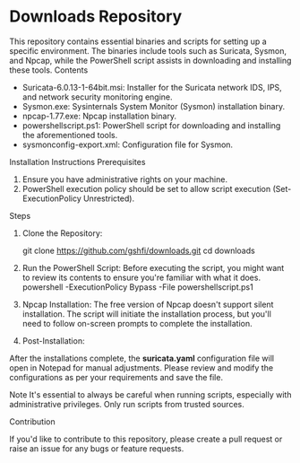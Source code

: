 # Downloads Repository

This repository contains essential binaries and scripts for setting up a specific environment. The binaries include tools such as Suricata, Sysmon, and Npcap, while the PowerShell script assists in downloading and installing these tools.
Contents

- Suricata-6.0.13-1-64bit.msi: Installer for the Suricata network IDS, IPS, and network security monitoring engine.
- Sysmon.exe: Sysinternals System Monitor (Sysmon) installation binary.
- npcap-1.77.exe: Npcap installation binary.
- powershellscript.ps1: PowerShell script for downloading and installing the aforementioned tools.
- sysmonconfig-export.xml: Configuration file for Sysmon.

Installation Instructions
Prerequisites

1. Ensure you have administrative rights on your machine.
2. PowerShell execution policy should be set to allow script execution (Set-ExecutionPolicy Unrestricted).

Steps
1. Clone the Repository:

    git clone https://github.com/gshfi/downloads.git
    cd downloads

2. Run the PowerShell Script:
Before executing the script, you might want to review its contents to ensure you're familiar with what it does.
    powershell -ExecutionPolicy Bypass -File powershellscript.ps1

3. Npcap Installation:
The free version of Npcap doesn't support silent installation. The script will initiate the installation process, but you'll need to follow on-screen prompts to complete the installation.

4. Post-Installation:

After the installations complete, the <b>suricata.yaml</b> configuration file will open in Notepad for manual adjustments. Please review and modify the configurations as per your requirements and save the file.

Note
It's essential to always be careful when running scripts, especially with administrative privileges. Only run scripts from trusted sources.

Contribution

If you'd like to contribute to this repository, please create a pull request or raise an issue for any bugs or feature requests.
